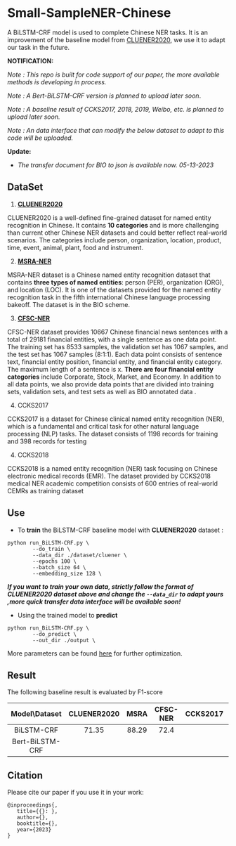 # Small-SampleNER-Chinese
A BiLSTM-CRF model is used to complete Chinese NER tasks. It is an improvement of the baseline model from [CLUENER2020](https://github.com/CLUEbenchmark/CLUENER2020/tree/master/bilstm_crf_pytorch), we use it to adapt our task in the future.

**NOTIFICATION:**

_Note : This repo is built for code support of our paper, the more available methods is developing in process._

_Note : A Bert-BiLSTM-CRF version is planned to upload later soon_.

_Note : A baseline result of CCKS2017, 2018, 2019, Weibo, etc. is planned to upload later soon._

*Note : An data interface that can modify the below dataset to adapt to this code will be uploaded.*

__Update:__

* _The transfer document for BIO to json is available now. 05-13-2023_

## DataSet

1. __[CLUENER2020](https://github.com/Rcrossmeister/Small-SampleNER-Chinese/tree/main/dataset/cluener)__

CLUENER2020 is a well-defined fine-grained dataset for named entity recognition in Chinese. It contains **10 categories** and is more challenging than current other Chinese NER datasets and could better reflect real-world scenarios. The categories include person, organization, location, product, time, event, animal, plant, food and instrument.

2. [__MSRA-NER__](https://github.com/Rcrossmeister/Small-SampleNER-Chinese/tree/main/dataset/msra)

MSRA-NER dataset is a Chinese named entity recognition dataset that contains **three types of named entities**: person (PER), organization (ORG), and location (LOC). It is one of the datasets provided for the named entity recognition task in the fifth international Chinese language processing bakeoff. The dataset is in the BIO scheme.

3. [__CFSC-NER__](https://github.com/Rcrossmeister/Small-SampleNER-Chinese/tree/main/dataset/cfsc)

CFSC-NER dataset provides 10667 Chinese financial news sentences with a total of 29181 financial entities, with a single sentence as one data point. The training set has 8533 samples, the validation set has 1067 samples, and the test set has 1067 samples (8:1:1). Each data point consists of sentence text, financial entity position, financial entity, and financial entity category. The maximum length of a sentence is x. **There are four financial entity categories** include Corporate, Stock, Market, and Economy. In addition to all data points, we also provide data points that are divided into training sets, validation sets, and test sets as well as BIO annotated data .

4. CCKS2017

CCKS2017 is a dataset for Chinese clinical named entity recognition (NER), which is a fundamental and critical task for other natural language processing (NLP) tasks. The dataset consists of 1198 records for training and 398 records for testing

4. CCKS2018

CCKS2018 is a named entity recognition (NER) task focusing on Chinese electronic medical records (EMR). The dataset provided by CCKS2018 medical NER academic competition consists of 600 entries of real-world CEMRs as training dataset

## Use

* To **train** the BiLSTM-CRF baseline model with **CLUENER2020** dataset :

```shell
python run_BiLSTM-CRF.py \
		--do_train \
		--data_dir ./dataset/cluener \
		--epochs 100 \
		--batch_size 64 \
		--embedding_size 128 \ 
```

 ___If you want to train your own data, strictly follow the format of CLUENER2020 dataset above and change the `--data_dir` to adapt yours ,more quick transfer data interface will be available soon!___

* Using the trained model to **predict**

```shell
python run_BiLSTM-CRF.py \
		--do_predict \ 
		--out_dir ./output \ 
```

More parameters can be found [here](https://github.com/Rcrossmeister/Small-SampleNER-Chinese/blob/main/run_BiLSTM-CRF.py) for further optimization.

## Result

The following baseline result is evaluated by F1-score

|  Model\Dataset  | CLUENER2020 | MSRA  | CFSC-NER | CCKS2017 | CCKS2018 |
| :-------------: | :---------: | :---: | :------: | :------: | :------: |
|   BiLSTM-CRF    |    71.35    | 88.29 |   72.4   |          |          |
| Bert-BiLSTM-CRF |             |       |          |          |          |

## Citation

Please cite our paper if you use it in your work:

```
@inproceedings{,
   title={{}: },
   author={},
   booktitle={},
   year={2023}
}
```

